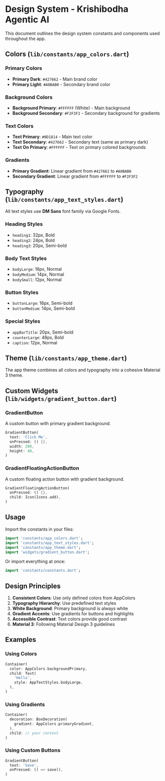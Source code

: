 # Design System - Krishibodha Agentic AI

This document outlines the design system constants and components used throughout the app.

## Colors (`lib/constants/app_colors.dart`)

### Primary Colors

- **Primary Dark**: `#427662` - Main brand color
- **Primary Light**: `#A0BAB0` - Secondary brand color

### Background Colors

- **Background Primary**: `#FFFFFF` (White) - Main background
- **Background Secondary**: `#F2F3F2` - Secondary background for gradients

### Text Colors

- **Text Primary**: `#0D1814` - Main text color
- **Text Secondary**: `#427662` - Secondary text (same as primary dark)
- **Text On Primary**: `#FFFFFF` - Text on primary colored backgrounds

### Gradients

- **Primary Gradient**: Linear gradient from `#427662` to `#A0BAB0`
- **Secondary Gradient**: Linear gradient from `#FFFFFF` to `#F2F3F2`

## Typography (`lib/constants/app_text_styles.dart`)

All text styles use **DM Sans** font family via Google Fonts.

### Heading Styles

- `heading1`: 32px, Bold
- `heading2`: 24px, Bold
- `heading3`: 20px, Semi-bold

### Body Text Styles

- `bodyLarge`: 16px, Normal
- `bodyMedium`: 14px, Normal
- `bodySmall`: 12px, Normal

### Button Styles

- `buttonLarge`: 16px, Semi-bold
- `buttonMedium`: 14px, Semi-bold

### Special Styles

- `appBarTitle`: 20px, Semi-bold
- `counterLarge`: 48px, Bold
- `caption`: 12px, Normal

## Theme (`lib/constants/app_theme.dart`)

The app theme combines all colors and typography into a cohesive Material 3 theme.

## Custom Widgets (`lib/widgets/gradient_button.dart`)

### GradientButton

A custom button with primary gradient background.

```dart
GradientButton(
  text: 'Click Me',
  onPressed: () {},
  width: 200,
  height: 48,
)
```

### GradientFloatingActionButton

A custom floating action button with gradient background.

```dart
GradientFloatingActionButton(
  onPressed: () {},
  child: Icon(Icons.add),
)
```

## Usage

Import the constants in your files:

```dart
import 'constants/app_colors.dart';
import 'constants/app_text_styles.dart';
import 'constants/app_theme.dart';
import 'widgets/gradient_button.dart';
```

Or import everything at once:

```dart
import 'constants/constants.dart';
```

## Design Principles

1. **Consistent Colors**: Use only defined colors from AppColors
2. **Typography Hierarchy**: Use predefined text styles
3. **White Background**: Primary background is always white
4. **Gradient Accents**: Use gradients for buttons and highlights
5. **Accessible Contrast**: Text colors provide good contrast
6. **Material 3**: Following Material Design 3 guidelines

## Examples

### Using Colors

```dart
Container(
  color: AppColors.backgroundPrimary,
  child: Text(
    'Hello',
    style: AppTextStyles.bodyLarge,
  ),
)
```

### Using Gradients

```dart
Container(
  decoration: BoxDecoration(
    gradient: AppColors.primaryGradient,
  ),
  child: // your content
)
```

### Using Custom Buttons

```dart
GradientButton(
  text: 'Save',
  onPressed: () => save(),
)
```
